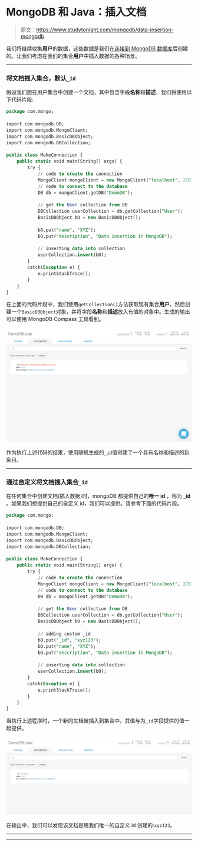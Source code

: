 # MongoDB 和 Java：插入文档

> 原文：<https://www.studytonight.com/mongodb/data-insertion-mongodb>

我们将继续收集**用户**的数据，这些数据是我们在[连接到 MongoDB 数据库](java-integration)后创建的。让我们考虑在我们的集合**用户**中插入数据的各种场景。

* * *

### 将文档插入集合，默认`_id`

假设我们想在用户集合中创建一个文档，其中包含字段**名称**和**描述**，我们将使用以下代码片段:

```sql
package com.mongo;

import com.mongodb.DB; 
import com.mongodb.MongoClient; 
import com.mongodb.BasicDBObject;
import com.mongodb.DBCollection;

public class MakeConnection { 
	public static void main(String[] args) {
		try { 
			// code to create the connection
			MongoClient mongoClient = new MongoClient("localhost", 27017); 
			// code to connect to the database
			DB db = mongoClient.getDB("DemoDB");

			// get the User collection from DB
			DBCollection userCollection = db.getCollection("User");
			BasicDBObject bO = new BasicDBObject();

			bO.put("name", "XYZ");
			bO.put("description", "Data insertion in MongoDB");

			// inserting data into collection
			userCollection.insert(bO);
		} 
		catch(Exception e) { 
			e.printStackTrace(); 
		} 
	}
}
```

在上面的代码片段中，我们使用`getCollection()`方法获取现有集合**用户**。然后创建一个`BasicDBObject`对象，并将字段**名称**和**描述**放入有值的对象中。生成的输出可以使用 MongoDB Compass 工具看到。

![Data Insertion in MongoDB](img/366fa3079697be1d23283ce75ae3eb78.png)

作为执行上述代码的结果，使用随机生成的`_id`值创建了一个具有名称和描述的新条目。

* * *

### 通过自定义将文档插入集合`_id`

在任何集合中创建文档(插入数据)时，mongoDB 都提供自己的**唯一 id** ，称为 **_id** 。如果我们想提供自己的自定义 id，我们可以提供。请参考下面的代码片段。

```sql
package com.mongo;

import com.mongodb.DB; 
import com.mongodb.MongoClient; 
import com.mongodb.BasicDBObject;
import com.mongodb.DBCollection;

public class MakeConnection { 
	public static void main(String[] args) {
		try { 
			// code to create the connection
			MongoClient mongoClient = new MongoClient("localhost", 27017); 
			// code to connect to the database
			DB db = mongoClient.getDB("DemoDB");

			// get the User collection from DB
			DBCollection userCollection = db.getCollection("User");
			BasicDBObject bO = new BasicDBObject();

			// adding custom _id
			bO.put("_id", "xyz123");
			bO.put("name", "XYZ");
			bO.put("description", "Data insertion in MongoDB");

			// inserting data into collection
			userCollection.insert(bO);
		} 
		catch(Exception e) { 
			e.printStackTrace(); 
		} 
	}
}
```

当执行上述程序时，一个新的文档被插入到集合中，其值与为`_id`字段提供的值一起提供。

![Data Insertion in MongoDB](img/de588b468aa333683acb4bfebe7f6b66.png)

在输出中，我们可以发现该文档是用我们唯一的自定义 id 创建的:`xyz123`。

* * *

* * *